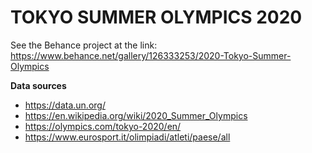 # TOKYO SUMMER OLYMPICS 2020
See the Behance project at the link: https://www.behance.net/gallery/126333253/2020-Tokyo-Summer-Olympics

**Data sources**
- https://data.un.org/ 
- https://en.wikipedia.org/wiki/2020_Summer_Olympics
- https://olympics.com/tokyo-2020/en/
- https://www.eurosport.it/olimpiadi/atleti/paese/all
